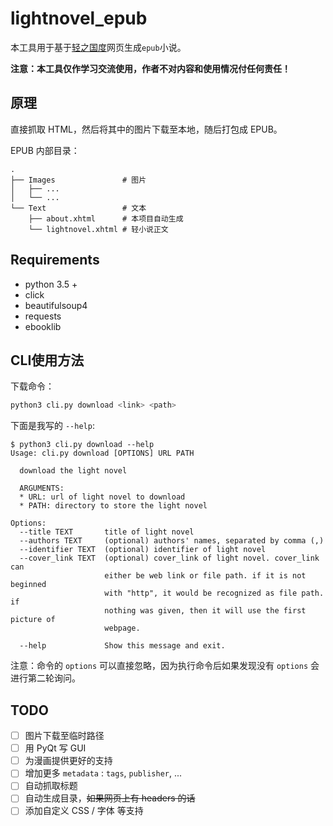 # lightnovel_epub

本工具用于基于[轻之国度](https://lightnovel.us)网页生成`epub`小说。

**注意：本工具仅作学习交流使用，作者不对内容和使用情况付任何责任！**

## 原理

直接抓取 HTML，然后将其中的图片下载至本地，随后打包成 EPUB。

EPUB 内部目录：

```
.
├── Images               # 图片
│   ├── ...
│   └── ...
└── Text                 # 文本
    ├── about.xhtml      # 本项目自动生成
    └── lightnovel.xhtml # 轻小说正文
```

## Requirements

* python 3.5 +
* click
* beautifulsoup4
* requests
* ebooklib

## CLI使用方法

下载命令：

```bash
python3 cli.py download <link> <path>
```

下面是我写的 `--help`:

```
$ python3 cli.py download --help
Usage: cli.py download [OPTIONS] URL PATH

  download the light novel

  ARGUMENTS:
  * URL: url of light novel to download
  * PATH: directory to store the light novel

Options:
  --title TEXT       title of light novel
  --authors TEXT     (optional) authors' names, separated by comma (,)
  --identifier TEXT  (optional) identifier of light novel
  --cover_link TEXT  (optional) cover_link of light novel. cover_link can
                     either be web link or file path. if it is not beginned
                     with "http", it would be recognized as file path. if
                     nothing was given, then it will use the first picture of
                     webpage.

  --help             Show this message and exit.
```

注意：命令的 `options` 可以直接忽略，因为执行命令后如果发现没有 `options` 会进行第二轮询问。

## TODO

- [ ] 图片下载至临时路径
- [ ] 用 PyQt 写 GUI
- [ ] 为漫画提供更好的支持
- [ ] 增加更多 `metadata` : `tags`, `publisher`, ...
- [ ] 自动抓取标题
- [ ] 自动生成目录，~~如果网页上有 headers 的话~~
- [ ] 添加自定义 CSS / 字体 等支持
